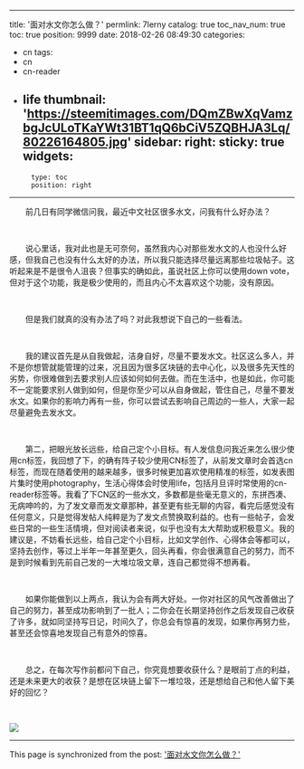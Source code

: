 
---
title: '面对水文你怎么做？'
permlink: 7lerny
catalog: true
toc_nav_num: true
toc: true
position: 9999
date: 2018-02-26 08:49:30
categories:
- cn
tags:
- cn
- cn-reader
- life
thumbnail: 'https://steemitimages.com/DQmZBwXqVamzbgJcULoTKaYWt31BT1qQ6bCiV5ZQBHJA3Lq/80226164805.jpg'
sidebar:
    right:
        sticky: true
widgets:
    -
        type: toc
        position: right
---


<html>
<p>　　前几日有同学微信问我，最近中文社区很多水文，问我有什么好办法？</p>
<p><br></p>
<p>　　说心里话，我对此也是无可奈何，虽然我内心对那些发水文的人也没什么好感，但我自己也没有什么太好的办法，所以我只能选择尽量远离那些垃圾帖子。这听起来是不是很令人沮丧？但事实的确如此，虽说社区上你可以使用down vote，但对于这个功能，我是极少使用的，而且内心不太喜欢这个功能，没有原因。</p>
<p><br></p>
<p>　　但是我们就真的没有办法了吗？对此我想说下自己的一些看法。</p>
<p><br></p>
<p>　　我的建议首先是从自我做起，洁身自好，尽量不要发水文。社区这么多人，并不是你想管就能管理的过来，况且因为很多区块链的去中心化，以及很多先天性的劣势，你很难做到去要求别人应该如何如何去做。而在生活中，也是如此，你可能不一定能要求别人做到如何，但是你至少可以从自身做起，管住自己，尽量不要发水文。如果你的影响力再有一些，你可以尝试去影响自己周边的一些人，大家一起尽量避免去发水文。</p>
<p><br></p>
<p>　　第二，把眼光放长远些，给自己定个小目标。有人发信息问我近来怎么很少使用cn标签，我回想了下，的确有阵子较少使用CN标签了，从前发文章时会首选cn标签，而现在随着使用的越来越多，很多时候更加喜欢使用精准的标签，如发表图片集时使用photography，生活心得体会时使用life，包括月旦评时常使用的cn-reader标签等。我看了下CN区的一些水文，多数都是些毫无意义的，东拼西凑、无病呻吟的，为了发文章而发文章那种，甚至更有些无聊的内容，看完后感觉没有任何意义，只是觉得发帖人纯粹是为了发文点赞换取利益的。也有一些帖子，会发些日常的一些生活情境，但对阅读者来说，似乎也没有太大帮助或积极意义。我的建议是，不妨看长远些，给自己定个小目标，比如文学创作、心得体会等都可以，坚持去创作，等过上半年一年甚至更久，回头再看，你会很满意自己的努力，而不是到时候看到先前自己发的一大堆垃圾文章，连自己都觉得不想再看。</p>
<p><br></p>
<p>　　如果你能做到以上两点，我认为会有两大好处。一你对社区的风气改善做出了自己的努力，甚至成功影响到了一批人；二你会在长期坚持创作之后发现自己收获了许多，就如同坚持写日记，时间久了，你总会有惊喜的发现，如果你再努力些，甚至还会惊喜地发现自己有意外的惊喜。</p>
<p><br></p>
<p>　　总之，在每次写作前都问下自己，你究竟想要收获什么？是眼前丁点的利益，还是未来更大的收获？是想在区块链上留下一堆垃圾，还是想给自己和他人留下美好的回忆？</p>
<p><br></p>
<p><img src="https://steemitimages.com/DQmZBwXqVamzbgJcULoTKaYWt31BT1qQ6bCiV5ZQBHJA3Lq/80226164805.jpg"/></p>
</html>

- - -

This page is synchronized from the post: ['面对水文你怎么做？'](https://steemit.com/@rivalhw/7lerny)
